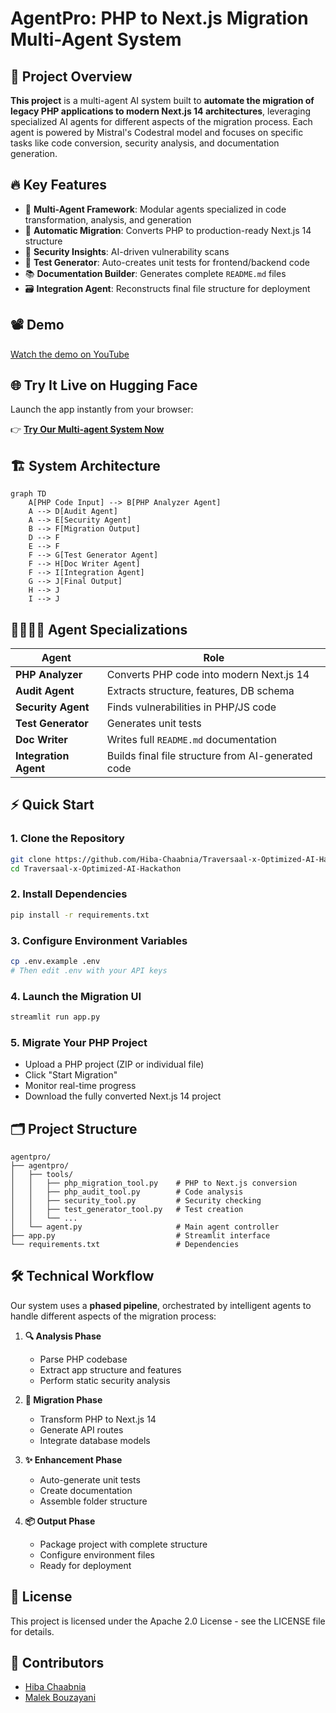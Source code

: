 # AgentPro: PHP to Next.js Migration Multi-Agent System

## 🎯 Project Overview

**This project** is a multi-agent AI system built to **automate the migration of legacy PHP applications to modern Next.js 14 architectures**, leveraging specialized AI agents for different aspects of the migration process. Each agent is powered by Mistral's Codestral model and focuses on specific tasks like code conversion, security analysis, and documentation generation.

## 🔥 Key Features

- 🤖 **Multi-Agent Framework**: Modular agents specialized in code transformation, analysis, and generation
- 🔄 **Automatic Migration**: Converts PHP to production-ready Next.js 14 structure
- 🔐 **Security Insights**: AI-driven vulnerability scans
- 🧪 **Test Generator**: Auto-creates unit tests for frontend/backend code
- 📚 **Documentation Builder**: Generates complete `README.md` files
- 🗃️ **Integration Agent**: Reconstructs final file structure for deployment

## 📽️ Demo  
[Watch the demo on YouTube](https://youtu.be/4XC9NA6-KNI)

## 🌐 Try It Live on Hugging Face

Launch the app instantly from your browser:

👉 [**Try Our Multi-agent System Now**](https://huggingface.co/spaces/malekbouzayani/hackathon-traversaal-ai)


## 🏗️ System Architecture

```mermaid
graph TD
    A[PHP Code Input] --> B[PHP Analyzer Agent]
    A --> D[Audit Agent]
    A --> E[Security Agent]
    B --> F[Migration Output]
    D --> F
    E --> F
    F --> G[Test Generator Agent]
    F --> H[Doc Writer Agent]
    F --> I[Integration Agent]
    G --> J[Final Output]
    H --> J
    I --> J
```

## 👨‍👩‍👧‍👦 Agent Specializations

| Agent | Role |
|-------|------|
| **PHP Analyzer** | Converts PHP code into modern Next.js 14 |
| **Audit Agent** | Extracts structure, features, DB schema |
| **Security Agent** | Finds vulnerabilities in PHP/JS code |
| **Test Generator** | Generates unit tests |
| **Doc Writer** | Writes full `README.md` documentation |
| **Integration Agent** | Builds final file structure from AI-generated code |

## ⚡ Quick Start

### 1. Clone the Repository

```bash
git clone https://github.com/Hiba-Chaabnia/Traversaal-x-Optimized-AI-Hackathon.git
cd Traversaal-x-Optimized-AI-Hackathon
```

### 2. Install Dependencies

```bash
pip install -r requirements.txt
```

### 3. Configure Environment Variables

```bash
cp .env.example .env
# Then edit .env with your API keys
```

### 4. Launch the Migration UI

```bash
streamlit run app.py
```

### 5. Migrate Your PHP Project

- Upload a PHP project (ZIP or individual file)
- Click "Start Migration"
- Monitor real-time progress
- Download the fully converted Next.js 14 project

## 🗂️ Project Structure

```
agentpro/
├── agentpro/
│   ├── tools/
│   │   ├── php_migration_tool.py    # PHP to Next.js conversion
│   │   ├── php_audit_tool.py        # Code analysis
│   │   ├── security_tool.py         # Security checking
│   │   ├── test_generator_tool.py   # Test creation
│   │   └── ...
│   └── agent.py                     # Main agent controller
├── app.py                           # Streamlit interface
└── requirements.txt                 # Dependencies
```

## 🛠️ Technical Workflow

Our system uses a **phased pipeline**, orchestrated by intelligent agents to handle different aspects of the migration process:


1. **🔍 Analysis Phase**
   - Parse PHP codebase
   - Extract app structure and features
   - Perform static security analysis

2. **🔄 Migration Phase**
   - Transform PHP to Next.js 14
   - Generate API routes
   - Integrate database models

3. **✨ Enhancement Phase**
   - Auto-generate unit tests
   - Create documentation
   - Assemble folder structure

4. **📦 Output Phase**
   - Package project with complete structure
   - Configure environment files
   - Ready for deployment


## 📝 License

This project is licensed under the Apache 2.0 License - see the LICENSE file for details.

## 🤝 Contributors

- [Hiba Chaabnia](https://github.com/Hiba-Chaabnia)
- [Malek Bouzayani](https://github.com/bouzayani-malek)
